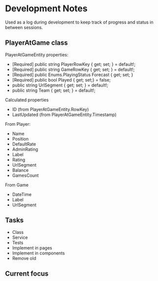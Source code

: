 # Development Notes

Used as a log during development to keep track of progress and status in between sessions.

## PlayerAtGame class

PlayerAtGameEntity properties:
- [Required] public string PlayerRowKey { get; set; } = default!;
- [Required] public string GameRowKey { get; set; } = default!;
- [Required] public Enums.PlayingStatus Forecast { get; set; }
- [Required] public bool Played { get; set;} = false;
- public string UrlSegment { get; set; } = default!;
- public string Team { get; set; } = default!;

Calculated properties
- ID (from PlayerAtGameEntity.RowKey)
- LastUpdated (from PlayerAtGameEntity.Timestamp)

From Player:
- Name
- Position
- DefaultRate
- AdminRating
- Label
- Rating
- UrlSegment
- Balance
- GamesCount

From Game
- DateTime
- Label
- UrlSegment

## Tasks
- Class
- Service
- Tests
- Implement in pages
- Implement in components
- Remove old

## Current focus
